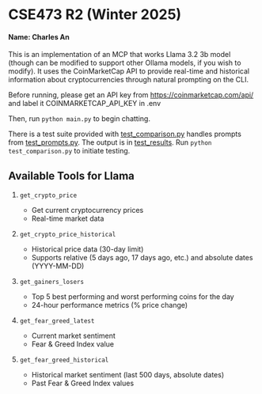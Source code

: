 
# CSE473 R2 (Winter 2025)
#### Name: Charles An

This is an implementation of an MCP that works Llama 3.2 3b model (though can be modified to support other Ollama models, if you wish to modify). It uses the CoinMarketCap API to provide real-time and historical information about cryptocurrencies through natural prompting on the CLI. 

Before running, please get an API key from https://coinmarketcap.com/api/ and label it COINMARKETCAP_API_KEY in .env

Then, run `python main.py` to begin chatting.


There is a test suite provided with [test_comparison.py](https://github.com/devcharlesan/coinmarketcap-mcp/blob/main/test_comparison.py) handles prompts from [test_prompts.py](https://github.com/devcharlesan/coinmarketcap-mcp/blob/main/test_prompts.py). The output is in [test_results](https://github.com/devcharlesan/coinmarketcap-mcp/blob/ed71aa3fc4a132df360127d65084b661f7500722/test_results/comparison_results_20250313_180718.json). Run `python test_comparison.py` to initiate testing.

## Available Tools for Llama

1. `get_crypto_price`
   - Get current cryptocurrency prices
   - Real-time market data

2. `get_crypto_price_historical`
   - Historical price data (30-day limit)
   - Supports relative (5 days ago, 17 days ago, etc.) and absolute dates (YYYY-MM-DD)

3. `get_gainers_losers`
   - Top 5 best performing and worst performing coins for the day
   - 24-hour performance metrics (% price change)

4. `get_fear_greed_latest`
   - Current market sentiment
   - Fear & Greed Index value

5. `get_fear_greed_historical`
   - Historical market sentiment (last 500 days, absolute dates)
   - Past Fear & Greed Index values


